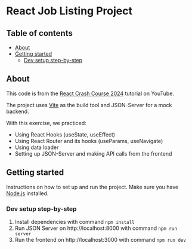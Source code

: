 # React Job Listing Project

## Table of contents
- [About](#about)
- [Getting started](#getting-started)
  - [Dev setup step-by-step](#dev-setup-step-by-step)

## About

This code is from the [React Crash Course 2024](https://www.youtube.com/watch?v=LDB4uaJ87e0) tutorial on YouTube.

The project uses [Vite](https://vitejs.dev/) as the build tool and JSON-Server for a mock backend.

With this exercise, we practiced:
- Using React Hooks (useState, useEffect)
- Using React Router and its hooks (useParams, useNavigate)
- Using data loader
- Setting up JSON-Server and making API calls from the frontend

## Getting started

Instructions on how to set up and run the project. Make sure you have [Node.js](https://nodejs.org/) installed.

### Dev setup step-by-step

1. Install dependencies with command `npm install`
2. Run JSON Server on http://localhost:8000 with command `npm run server`
2. Run the frontend on http://localhost:3000 with command `npm run dev`
